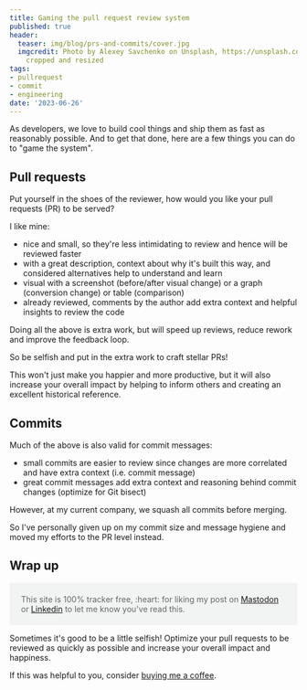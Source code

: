 ```yaml
---
title: Gaming the pull request review system
published: true
header:
  teaser: img/blog/prs-and-commits/cover.jpg
  imgcredit: Photo by Alexey Savchenko on Unsplash, https://unsplash.com/photos/k4Akpt5-Sfk,
    cropped and resized
tags:
- pullrequest
- commit
- engineering
date: '2023-06-26'
---
```



As developers, we love to build cool things and ship them as fast as reasonably possible. And to get that done, here are a few things you can do to "game the system".

## Pull requests

Put yourself in the shoes of the reviewer, how would you like your pull requests (PR) to be served?

I like mine:

- nice and small, so they're less intimidating to review and hence will be reviewed faster
- with a great description, context about why it's built this way, and considered alternatives help to understand and learn
- visual with a screenshot (before/after visual change) or a graph (conversion change) or table (comparison)
- already reviewed, comments by the author add extra context and helpful insights to review the code

Doing all the above is extra work, but will speed up reviews, reduce rework and improve the feedback loop.

So be selfish and put in the extra work to craft stellar PRs!

This won't just make you happier and more productive, but it will also increase your overall impact by helping to inform others and creating an excellent historical reference.

## Commits

Much of the above is also valid for commit messages:

- small commits are easier to review since changes are more correlated and have extra context (i.e. commit message)
- great commit messages add extra context and reasoning behind commit changes (optimize for Git bisect)

However, at my current company, we squash all commits before merging.

So I've personally given up on my commit size and message hygiene and moved my efforts to the PR level instead.

## Wrap up

<p style="color: #646769; background: #f2f3f3; padding: 20px;">This site is 100% tracker free, :heart: for liking my post on <a href="https://androiddev.social/@Jeroenmols/110612136335930968">Mastodon</a> or <a href="https://www.linkedin.com/posts/jeroenmols_gaming-the-pull-request-review-system-activity-7079176881228406784-uR2v">Linkedin</a> to let me know you've read this.</p>

Sometimes it's good to be a little selfish! Optimize your pull requests to be reviewed as quickly as possible and increase your overall impact and happiness.

If this was helpful to you, consider [buying me a coffee](https://www.buymeacoffee.com/jeroen).
